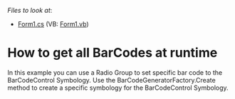 <!-- default file list -->
*Files to look at*:

* [Form1.cs](./CS/BarCode/Form1.cs) (VB: [Form1.vb](./VB/BarCode/Form1.vb))
<!-- default file list end -->
# How to get all BarCodes at runtime


<p>In this example you can use a Radio Group to set specific bar code to the BarCodeControl Symbology. Use the BarCodeGeneratorFactory.Create method to create a specific symbology for the BarCodeControl Symbology.</p>

<br/>


